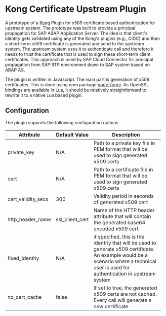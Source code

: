 # Kong Certificate Upstream Plugin

A prototype of a [Kong](https://konghq.com/kong/) Plugin for x509 certificate based authentication for upstream system. The prototype was built to provide a principal propagation for SAP ABAP Application Server. The idea is that client's identity gets validated using any of the Kong's plugins (e.g., OIDC) and then a short-term x509 certificate is generated and send to the upstream system. The upstream system uses it to authenticate call and therefore it needs to trust the certificate that is used to sign these short-term client certificates. This approach is used by SAP Cloud Connector for principal propagation from SAP BTP environment down to SAP system based on ABAP AS.

The plugin is written in Javascript. The main part is generation of x509 certificates. This is done using npm package [node-forge](https://www.npmjs.com/package/node-forge). As OpenSSL bindings are available in Lua, it should be relatively straightforward to rewrite it to a native Lua based plugin.

## Configuration

The plugin supports the following configuration options.

| Attribute          | Default Value   | Description                                                                                                                                                                            |
| ------------------ | --------------- | -------------------------------------------------------------------------------------------------------------------------------------------------------------------------------------- |
| private_key        | N/A             | Path to a private key file in PEM format that will be used to sign generated x509 certs                                                                                                |
| cert               | N/A             | Path to a certificate file in PEM format that will be used to sign generated x509 certs                                                                                                |
| cert_validity_secs | 300             | Validity period in seconds of generated x509 cert                                                                                                                                      |
| http_header_name   | ssl_client_cert | Name of the HTTP header attribute that will contain the generated base64 encoded x509 cert                                                                                             |
| fixed_identity     | N/A             | if specified, this is the identity that will be used to generate x509 certificate. An example would be a scenario where a technical user is used for authentication in upstream system |
| no_cert_cache      | false           | If set to true, the generated x509 certs are not cached. Every call will generate a new certificate                                                                                    |
